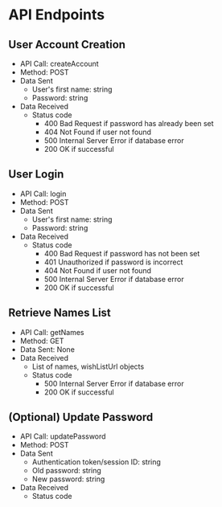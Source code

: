 # API Endpoints

## User Account Creation

* API Call: createAccount
* Method: POST
* Data Sent
  * User's first name: string
  * Password: string
* Data Received
  * Status code
    * 400 Bad Request if password has already been set
    * 404 Not Found if user not found
    * 500 Internal Server Error if database error
    * 200 OK if successful

## User Login

* API Call: login
* Method: POST
* Data Sent
  * User's first name: string
  * Password: string
* Data Received
  * Status code
    * 400 Bad Request if password has not been set
    * 401 Unauthorized if password is incorrect
    * 404 Not Found if user not found
    * 500 Internal Server Error if database error
    * 200 OK if successful

## Retrieve Names List

* API Call: getNames
* Method: GET
* Data Sent: None
* Data Received
  * List of names, wishListUrl objects
  * Status code
    * 500 Internal Server Error if database error
    * 200 OK if successful

## (Optional) Update Password

* API Call: updatePassword
* Method: POST
* Data Sent
  * Authentication token/session ID: string
  * Old password: string
  * New password: string
* Data Received
  * Status code


